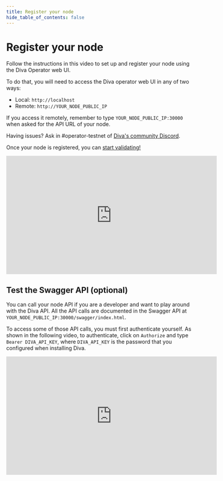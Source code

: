 ```yaml
---
title: Register your node
hide_table_of_contents: false
---
```


# Register your node

Follow the instructions in this video to set up and register your node using the Diva Operator web UI.

To do that, you will need to access the Diva operator web UI in any of two ways:

- Local: `http://localhost`
- Remote: `http://YOUR_NODE_PUBLIC_IP`

If you access it remotely, remember to type `YOUR_NODE_PUBLIC_IP:30000` when asked for the API URL of your node.

Having issues? Ask in #operator-testnet of [Diva's community Discord](https://discord.gg/nektarnetwork).

Once your node is registered, you can [start validating!](validate)

<center>
<iframe width="560" height="315" src="https://www.youtube.com/embed/efkyU2oEygo" title="YouTube video player" frameborder="0" allow="accelerometer; autoplay; clipboard-write; encrypted-media; gyroscope; picture-in-picture; web-share" allowfullscreen></iframe>
</center>

## Test the Swagger API (optional)

You can call your node API if you are a developer and want to play around with the Diva API. All the API calls are documented in the Swagger API at `YOUR_NODE_PUBLIC_IP:30000/swagger/index.html`. 

To access some of those API calls, you must first authenticate yourself. As shown in the following video, to authenticate, click on `Authorize` and type `Bearer DIVA_API_KEY`, where `DIVA_API_KEY` is the password that you configured when installing Diva.

<center>
<iframe width="560" height="315" src="https://www.youtube.com/embed/LO75LbbqP50" title="YouTube video player" frameborder="0" allow="accelerometer; autoplay; clipboard-write; encrypted-media; gyroscope; picture-in-picture; web-share" allowfullscreen></iframe>
</center>

